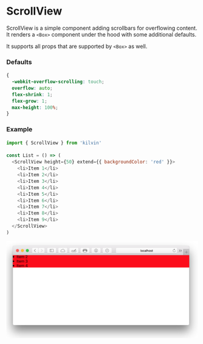 # ScrollView

ScrollView is a simple component adding scrollbars for overflowing content.<br>
It renders a `<Box>` component under the hood with some additional defaults.

It supports all props that are supported by `<Box>` as well.

### Defaults

```CSS
{
  -webkit-overflow-scrolling: touch;
  overflow: auto;
  flex-shrink: 1;
  flex-grow: 1;
  max-height: 100%;
}
```

### Example

```javascript
import { ScrollView } from 'kilvin'

const List = () => (
  <ScrollView height={50} extend={{ backgroundColor: 'red' }}>
    <li>Item 1</li>
    <li>Item 2</li>
    <li>Item 3</li>
    <li>Item 4</li>
    <li>Item 5</li>
    <li>Item 6</li>
    <li>Item 7</li>
    <li>Item 8</li>
    <li>Item 9</li>
  </ScrollView>
)
```

<img src="../res/ScrollView.png">
